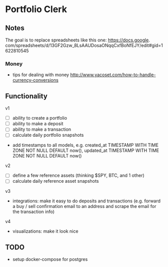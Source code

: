 # Portfolio Clerk

## Notes

The goal is to replace spreadsheets like this one: https://docs.google.
com/spreadsheets/d/13GF2Gzw_8LsAAUDosaONqqCxfBoNfEJY/edit#gid=1622810545

### Money

- tips for dealing with money http://www.yacoset.com/how-to-handle-currency-conversions

## Functionality
v1
- [ ] ability to create a portfolio
- [ ] ability to make a deposit
- [ ] ability to make a transaction
- [ ] calculate daily portfolio snapshots

- add timestamps to all models, e.g.
  created_at TIMESTAMP WITH TIME ZONE NOT NULL DEFAULT now(),
  updated_at TIMESTAMP WITH TIME ZONE NOT NULL DEFAULT now()
 
v2
- [ ] define a few reference assets (thinking $SPY, BTC, and 1 other)
- [ ] calculate daily reference asset snapshots

v3
- integrations: make it easy to do deposits and transactions (e.g. forward a buy / sell confirmation email to an 
  address and scrape the email for the transaction info)
  
v4 
- visualizations: make it look nice

## TODO

- setup docker-compose for postgres 
